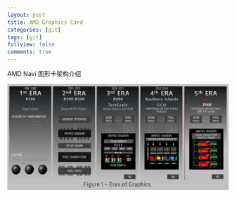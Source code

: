 ```yaml
---
layout: post
title: AMD Graphics Card
categories: [git]
tags: [git]
fullview: false
comments: true
---
```


AMD Navi 图形卡架构介绍

![Eras of Graphics](/assets/image/AMDErasOfGraphics.jpg)
